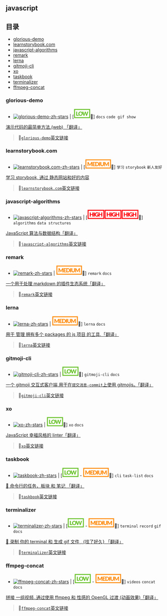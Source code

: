 ## javascript

## 目录

<!-- START doctoc generated TOC please keep comment here to allow auto update -->
<!-- DON'T EDIT THIS SECTION, INSTEAD RE-RUN doctoc TO UPDATE -->


- [glorious-demo](#glorious-demo)
- [learnstorybook.com](#learnstorybookcom)
- [javascript-algorithms](#javascript-algorithms)
- [remark](#remark)
- [lerna](#lerna)
- [gitmoji-cli](#gitmoji-cli)
- [xo](#xo)
- [taskbook](#taskbook)
- [terminalizer](#terminalizer)
- [ffmpeg-concat](#ffmpeg-concat)

<!-- END doctoc generated TOC please keep comment here to allow auto update -->

### glorious-demo

- [![glorious-demo-zh-stars]][glorious-demo-zh] | [![low](./low.svg)📖] `docs` `code gif show`

[ 演示代码的最简单方法.(web) 「翻译」][glorious-demo-zh]

> 🔗[`glorious-demo`英文链接](https://github.com/glorious-codes/glorious-demo)

[glorious-demo-zh-stars]: https://img.shields.io/github/stars/chinanf-boy/glorious-demo-zh.svg
[glorious-demo-zh]: https://github.com/chinanf-boy/glorious-demo-zh

### learnstorybook.com

- [![learnstorybook.com-zh-stars]][learnstorybook.com-zh] | [![medium](./medium.svg)📖] `学习` `storybook` `新人友好`

[学习 storybook, 通过 静态网站和好的内容 ][learnstorybook.com-zh]

> 🔗[`learnstorybook.com`英文链接](https://github.com/chromaui/learnstorybook.com)

[learnstorybook.com-zh-stars]: https://img.shields.io/github/stars/chinanf-boy/learnstorybook.com-zh.svg
[learnstorybook.com-zh]: https://github.com/chinanf-boy/learnstorybook.com-zh

### javascript-algorithms

- [![javascript-algorithms-zh-stars]][javascript-algorithms-zh] | [![high](./high.svg)![high](./high.svg)![high](./high.svg)📖] `algorithms` `data structures`

[JavaScript 算法与数据结构「翻译」 ][javascript-algorithms-zh]

> 🔗[`javascript-algorithms`英文链接](https://github.com/trekhleb/javascript-algorithms)

[javascript-algorithms-zh-stars]: https://img.shields.io/github/stars/chinanf-boy/javascript-algorithms-zh.svg
[javascript-algorithms-zh]: https://github.com/chinanf-boy/javascript-algorithms-zh

### remark

- [![remark-zh-stars]][remark-zh] | ![medium](./medium.svg)📖] `remark` `docs`

[ 一个用于处理 markdown 的插件生态系统「翻译」 ][remark-zh]

> 🔗[`remark`英文链接](https://github.com/remarkjs/remark)

[remark-zh-stars]: https://img.shields.io/github/stars/chinanf-boy/remark-zh.svg
[remark-zh]: https://github.com/chinanf-boy/remark-zh

### lerna

- [![lerna-zh-stars]][lerna-zh] | ![medium](./medium.svg)📖] `lerna` `docs`

[用于 管理 拥有多个 packages 的 js 项目 的工具.「翻译」 ][lerna-zh]

> 🔗[`lerna`英文链接](https://github.com/lerna/lerna)

[lerna-zh-stars]: https://img.shields.io/github/stars/chinanf-boy/lerna-zh.svg
[lerna-zh]: https://github.com/chinanf-boy/lerna-zh

### gitmoji-cli

- [![gitmoji-cli-zh-stars]][gitmoji-cli-zh] | ![low](./low.svg)📖] `gitmoji-cli` `docs`

[ 一个 gitmoji 交互式客户端,用于在`提交消息-commit`上使用 gitmojis。「翻译」 ][gitmoji-cli-zh]

> 🔗[`gitmoji-cli`英文链接](https://github.com/carloscuesta/gitmoji-cli)

[gitmoji-cli-zh-stars]: https://img.shields.io/github/stars/chinanf-boy/gitmoji-cli-zh.svg
[gitmoji-cli-zh]: https://github.com/chinanf-boy/gitmoji-cli-zh

### xo

- [![xo-zh-stars]][xo-zh] | ![low](./low.svg)📖] `xo` `docs`

[JavaScript 幸福风格的 linter「翻译」 ][xo-zh]

> 🔗[`xo`英文链接](https://github.com/xojs/xo)

[xo-zh-stars]: https://img.shields.io/github/stars/chinanf-boy/xo-zh.svg
[xo-zh]: https://github.com/chinanf-boy/xo-zh

### taskbook

- [![taskbook-zh-stars]][taskbook-zh] | [![low](./low.svg) - ![medium](./medium.svg)📖] `cli` `task-list` `docs`

[📓 命令行的任务，板块 和 笔记 「翻译」 ][taskbook-zh]

> 🔗[`taskbook`英文链接](https://github.com/klauscfhq/taskbook)

[taskbook-zh-stars]: https://img.shields.io/github/stars/chinanf-boy/taskbook-zh.svg
[taskbook-zh]: https://github.com/chinanf-boy/taskbook-zh

### terminalizer

- [![terminalizer-zh-stars]][terminalizer-zh] | [![low](./low.svg) - ![medium](./medium.svg)📖] `terminal` `record` `gif` `docs`

[📓 录制 你的 terminal 和 生成 gif 文件 , {找了好久} 「翻译」 ][terminalizer-zh]

> 🔗[`terminalizer`英文链接](https://github.com/faressoft/terminalizer)

[terminalizer-zh-stars]: https://img.shields.io/github/stars/chinanf-boy/terminalizer-zh.svg
[terminalizer-zh]: https://github.com/chinanf-boy/terminalizer-zh

### ffmpeg-concat

- [![ffmpeg-concat-zh-stars]][ffmpeg-concat-zh] | [![low](./low.svg) - ![medium](./medium.svg)📖] `videos` `concat` `docs`

[拼接 一组视频.,通过使用 ffmpeg 和 性感的 OpenGL 过渡 (动画效果)「翻译」 ][ffmpeg-concat-zh]

> 🔗[`ffmpeg-concat`英文链接](https://github.com/transitive-bullshit/ffmpeg-concat)

[ffmpeg-concat-zh-stars]: https://img.shields.io/github/stars/chinanf-boy/ffmpeg-concat-zh.svg
[ffmpeg-concat-zh]: https://github.com/chinanf-boy/ffmpeg-concat-zh
